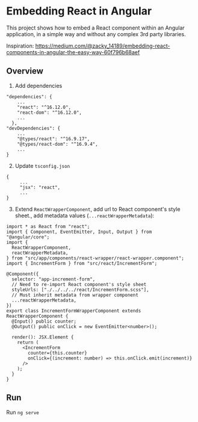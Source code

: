 # Embedding React in Angular

This project shows how to embed a React component within an Angular application, 
in a simple way and without any complex 3rd party libraries. 

Inspiration: https://medium.com/@zacky_14189/embedding-react-components-in-angular-the-easy-way-60f796b68aef

## Overview
1. Add dependencies
```
"dependencies": {
    ...
    "react": "^16.12.0",
    "react-dom": "^16.12.0",
    ...
  },
"devDependencies": {
    ...
    "@types/react": "^16.9.17",
    "@types/react-dom": "^16.9.4",
    ...
}
```

2. Update `tsconfig.json`
```
{
     ... 
     "jsx": "react",
     ...
}
```

3. Extend `ReactWrapperComponent`, add url to React component's style sheet., add metadata values (`...reactWrapperMetadata`):
```
import * as React from "react";
import { Component, EventEmitter, Input, Output } from "@angular/core";
import {
  ReactWrapperComponent,
  reactWrapperMetadata,
} from "src/app/components/react-wrapper/react-wrapper.component";
import { IncrementForm } from "src/react/IncrementForm";

@Component({
  selector: "app-increment-form",
  // Need to re-import React component's style sheet
  styleUrls: ["./../../../react/IncrementForm.scss"],
  // Must inherit metadata from wrapper component
  ...reactWrapperMetadata,
})
export class IncrementFormWrapperComponent extends ReactWrapperComponent {
  @Input() public counter;
  @Output() public onClick = new EventEmitter<number>();

  render(): JSX.Element {
    return (
      <IncrementForm
        counter={this.counter}
        onClick={(increment: number) => this.onClick.emit(increment)}
      />
    );
  }
}
```

## Run

Run `ng serve`
